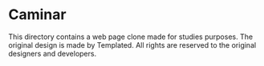 # Caminar

This directory contains a web page clone made for studies purposes. The original design is made by Templated. All rights are reserved to the original designers and developers.
